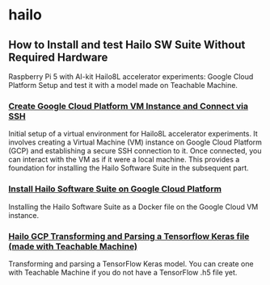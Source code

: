 # hailo

## How to Install and test Hailo SW Suite Without Required Hardware
Raspberry Pi 5 with AI-kit Hailo8L accelerator experiments: Google Cloud Platform Setup and test it with a model  made on Teachable Machine.

### [Create Google Cloud Platform VM Instance and Connect via SSH](https://github.com/marcory-hub/hailo/blob/main/create-and-connect-gcp-vm-instance-w-local-terminal.md)

Initial setup of a virtual environment for Hailo8L accelerator experiments. It involves creating a Virtual Machine (VM) instance on Google Cloud Platform (GCP) and establishing a secure SSH connection to it. Once connected, you can interact with the VM as if it were a local machine. This provides a foundation for installing the Hailo Software Suite in the subsequent part.


### [Install Hailo Software Suite on Google Cloud Platform](https://github.com/marcory-hub/hailo/blob/main/install-hailo-software-suite-on-google-cloud-VM-instance.md)
Installing the Hailo Software Suite as a Docker file on the Google Cloud VM instance.


### [Hailo GCP Transforming and Parsing a Tensorflow Keras file (made with Teachable Machine)](https://github.com/marcory-hub/hailo/blob/main/transform-and-parse-tensorflow-keras-file.md)
Transforming and parsing a TensorFlow Keras model. You can create one with Teachable Machine if you do not have a TensorFlow .h5 file yet.


